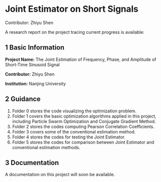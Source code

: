 # Joint Estimator on Short Signals

Contributor: Zhiyu Shen

A research report on the project tracing current progress is available:



## 1	Basic Information

**Project Name:** The Joint Estimation of Frequency, Phase, and Amplitude of Short-Time Sinusoid Signal 

**Contributor:** Zhiyu Shen

**Institution:** Nanjing University

## 2	Guidance

1) Folder 0 stores the code visualizing the optimization problem.
2) Folder 1 covers the basic optimization algorithms applied in this project, including Particle Swarm Optimization and Conjugate Gradient Method.
3) Folder 2 stores the codes computing Pearson Correlation Coefficients.
4) Folder 3 covers some of the conventional estimation method.
5) Folder 4 stores the codes for testing the Joint Estimator.
6) Folder 5 stores the codes for comparison between Joint Estimator and conventional estimation methods.

## 3	Documentation

A documentation on this project will soon be available.
